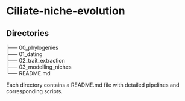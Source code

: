 # Ciliate-niche-evolution

## Directories

├── 00_phylogenies\
├── 01_dating\
├── 02_trait_extraction\
├── 03_modelling_niches\
└── README.md

Each directory contains a README.md file with detailed pipelines and corresponding scripts. 

<put link to google doc>
